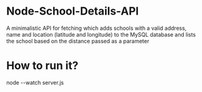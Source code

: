 # Node-School-Details-API
A minimalistic API for fetching which adds schools with a valid address, name and location (latitude and longitude) to the MySQL database and lists the school based on the distance passed as a parameter

# How to run it?
node --watch server.js

